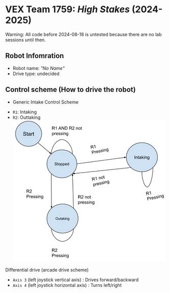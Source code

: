 # VEX Team 1759: _High Stakes_ (2024-2025)

Warning: All code before 2024-08-18 is untested because there are no lab sessions until then.

## Robot Infomration
- Robot name: _"No Name"_
- Drive type: undecided

## Control scheme (How to drive the robot)

- Generic Intake Control Scheme
* `R1`: Intaking
* `R2`: Outtaking
![State machine for the prototypes' intake mechanism](./docs/prototype_intake_state_machine.svg "State Machine for the Prototypes")

Differential drive (arcade drive scheme)
* `Axis 3` (left joystick vertical axis) : Drives forward/backward
* `Axis 4` (left joystick horizontal axis) : Turns left/right


